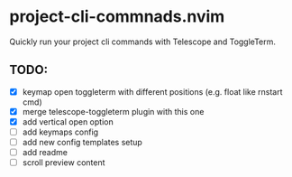 # project-cli-commnads.nvim
Quickly run your project cli commands with Telescope and ToggleTerm. 


## TODO:
- [x] keymap open toggleterm with different positions (e.g. float like rnstart cmd)
- [x] merge telescope-toggleterm plugin with this one
- [x] add vertical open option
- [ ] add keymaps config
- [ ] add new config templates setup
- [ ] add readme
- [ ] scroll preview content
